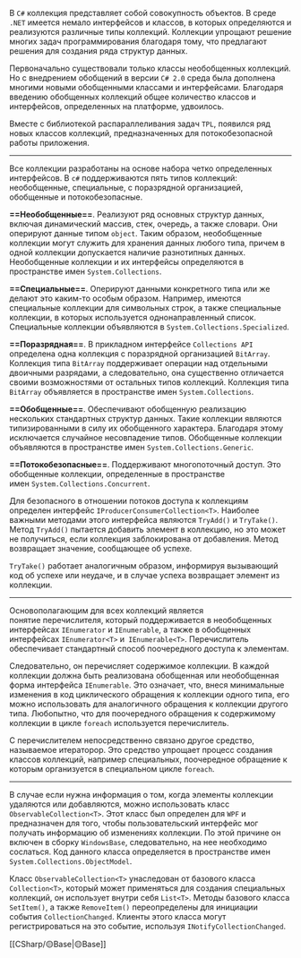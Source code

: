 В `C#` коллекция представляет собой совокупность объектов. В среде `.NET` имеется немало интерфейсов и классов, в которых определяются и реализуются различные типы коллекций. Коллекции упрощают решение многих задач программирования благодаря тому, что предлагают решения для создания ряда структур данных. 

Первоначально существовали только классы необобщенных коллекций. Но с внедрением обобщений в версии `C# 2.0` среда была дополнена многими новыми обобщенными классами и интерфейсами. Благодаря введению обобщенных коллекций общее количество классов и интерфейсов, определенных на платформе, удвоилось.

Вместе с библиотекой распараллеливания задач `TPL`, появился ряд новых классов коллекций, предназначенных для потокобезопасной работы приложения.

---

Все коллекции разработаны на основе набора четко определенных интерфейсов. 
В `c#` поддерживаются пять типов коллекций: необобщенные, специальные,
с поразрядной организацией, обобщенные и потокобезопасные.

**==Необобщенные==**. Реализуют ряд основных структур данных, включая динамический массив, стек, очередь, а также словари. Они оперируют данные типом `object`. Таким образом, необобщенные коллекции могут служить для хранения данных любого типа, причем в одной коллекции допускается наличие разнотипных данных. Необобщенные коллекции и их интерфейсы определяются в пространстве имен `System.Collections`.

**==Специальные==**. Оперируют данными конкретного типа или же делают это каким-то особым образом. Например, имеются специальные коллекции для символьных строк, а также специальные коллекции, в которых используется однонаправленный список. Специальные коллекции объявляются в `System.Collections.Specialized`.

**==Поразрядная==**. В прикладном интерфейсе `Collections API` определена одна 
коллекция с поразрядной организацией `BitArray`. Коллекция типа `BitArray` поддерживает операции над отдельными двоичными разрядами, а следовательно,
она существенно отличается своими возможностями от остальных типов коллекций. Коллекция типа `BitArray` объявляется в пространстве имен `System.Collections`.

**==Обобщенные==**. Обеспечивают обобщенную реализацию нескольких стандартных структур данных. Такие коллекции являются типизированными в силу их обобщенного характера. Благодаря этому исключается случайное несовпадение типов. Обобщенные коллекции объявляются в пространстве имен `System.Collections.Generic`.

**==Потокобезопасные==**. Поддерживают многопоточный доступ. Это обобщенные коллекции, определенные в пространстве имен `System.Collections.Concurrent`.

Для безопасного в отношении потоков доступа к коллекциям определен интерфейс `IProducerConsumerCollection<T>`. Наиболее важными методами этого интерфейса являются `TryAdd()` и `TryTake()`. Метод `TryAdd()` пытается добавить элемент в коллекцию, но это может не получиться, если коллекция заблокирована от 
добавления. Метод возвращает значение, сообщающее об успехе.

`TryTake()` работает аналогичным образом, информируя вызывающий код 
об успехе или неудаче, и в случае успеха возвращает элемент из коллекции. 

---

Основополагающим для всех коллекций является понятие перечислителя, который поддерживается в необобщенных интерфейсах `IEnumerator` и `IEnumerable`, а также в обобщенных интерфейсах `IEnumerator<T>` и` IEnumerable<T>`. Перечислитель обеспечивает стандартный способ поочередного доступа к элементам. 

Следовательно, он перечисляет содержимое коллекции. В каждой коллекции должна быть реализована обобщенная или необобщенная форма интерфейса `IEnumerable`. Это означает, что, внеся минимальные изменения в код циклического обращения к коллекции одного типа, его можно использовать для аналогичного обращения к коллекции другого типа. Любопытно, что для поочередного обращения к содержимому коллекции в цикле `foreach` используется перечислитель.

С перечислителем непосредственно связано другое средство, называемое итераторор. Это средство упрощает процесс создания классов коллекций, например специальных, поочередное обращение к которым организуется в специальном цикле `foreach`.

---

В случае если нужна информация о том, когда элементы коллекции удаляются или добавляются, можно использовать класс `ObservableCollection<T>`. Этот класс был определен для `WPF` и предназначен для того, чтобы пользовательский интерфейс мог получать информацию об изменениях коллекции. По этой причине он включен в сборку `WindowsBase`, следовательно, на нее необходимо сослаться. Код данного
класса определяется в пространстве имен `System.Collections.ObjectModel`.

Класс `ObservableCollection<T>` унаследован от базового класса `Collection<T>`, который может применяться для создания специальных коллекций, он использует внутри себя `List<T>`. Методы базового класса `SetItem()`, а также `RemoveItem()` переопределены для инициации события `CollectionChanged`. Клиенты этого класса могут регистрироваться на это событие, используя `INotifyCollectionChanged`.


[[СSharp/🟡Base|🟡Base]]